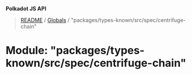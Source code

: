 **Polkadot JS API**

> [README](../README.md) / [Globals](../globals.md) / "packages/types-known/src/spec/centrifuge-chain"

# Module: "packages/types-known/src/spec/centrifuge-chain"
